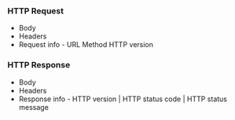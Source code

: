 ### HTTP Request
- Body
- Headers
- Request info - URL Method HTTP version

### HTTP Response
- Body
- Headers
- Response info - HTTP version | HTTP status code | HTTP status message